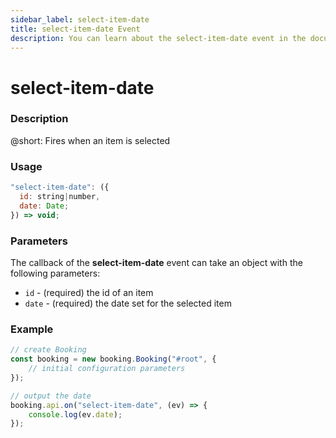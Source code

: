 ```yaml
---
sidebar_label: select-item-date
title: select-item-date Event
description: You can learn about the select-item-date event in the documentation of the DHTMLX JavaScript Booking library. Browse developer guides and API reference, try out code examples and live demos, and download a free 30-day evaluation version of DHTMLX Booking.
---
```


# select-item-date

### Description

@short: Fires when an item is selected

### Usage

~~~jsx {}
"select-item-date": ({
  id: string|number,
  date: Date;
}) => void;
~~~

### Parameters

The callback of the **select-item-date** event can take an object with the following parameters:

- `id` - (required) the id of an item
- `date` - (required) the date set for the selected item


### Example

~~~jsx {7-9}
// create Booking
const booking = new booking.Booking("#root", {
	// initial configuration parameters
});

// output the date  
booking.api.on("select-item-date", (ev) => {
	console.log(ev.date);
});
~~~
